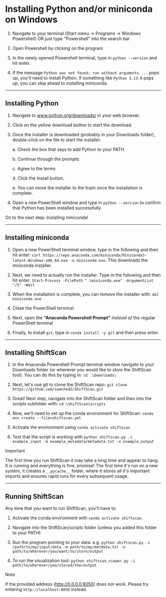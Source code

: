 # Installing Python and/or miniconda on Windows

1. Navigate to your terminal (Start menu -> Programs -> Windows Powershell) OR just type "Powershell" into the search bar

2. Open Powershell by clicking on the program 

3. In the newly opened Powershell terminal, type in ```python --version``` and hit enter.

4. If the message ```Python was not found; run without arguments ...``` pops up, you'll need to install Python. If something like ```Python 3.13.0``` pops up, you can skip ahead to installing miniconda.

___
## Installing Python

1. Navigate to www.python.org/downloads/ in your web browser.

2. Click on the yellow download button to start the download.

3. Once the installer is downloaded (probably in your Downloads folder), double-click on the file to start the installer.

   a. Check the box that says to add Python to your PATH

   b. Continue through the prompts

   c. Agree to the terms

   d. Click the Install button.
   
   e. You can move the installer to the trash once the installation is complete.

5. Open a new PowerShell window and type in ```python --version``` to confirm that Python has been installed successfully

On to the next step: Installing miniconda!

___

## Installing miniconda 

1. Open a new PowerShell terminal window, type in the following and then hit enter: ```curl https://repo.anaconda.com/miniconda/Miniconda3-latest-Windows-x86_64.exe -o miniconda.exe```. This downloads the miniconda installer.

2. Next, we need to actually run the installer. Type in the following and then hit enter: ```Start-Process -FilePath ".\miniconda.exe" -ArgumentList "/S" -Wait```

3. When the installation is complete, you can remove the installer with: ```del miniconda.exe```

4. Close the PowerShell terminal

5. Next, open the **“Anaconda Powershell Prompt”** *instead of* the regular PowerShell terminal

6. Finally, to install ```git```, type in ```conda install -y git``` and then press enter.

___

## Installing ShiftScan

1. In the Anaconda Powershell Prompt terminal window navigate to your Downloads folder (or wherever you would like to store the ShiftScan tool). You can do this by typing in: ```cd .\Downloads\```

2. Next, let's use git to clone the ShiftScan repo: ```git clone https://github.com/samche42/ShiftScan.git```

3. Great! Next step, navigate into the ShiftScan folder and then into the scripts subfolder with: ```cd \ShiftScan\scripts```

4. Now, we'll need to set up the conda environment for ShiftScan: ```conda env create --file=shiftscan.yml```

5. Activate the environment using ```conda activate shiftscan```

6. Test that the script is working with ```python shiftscan.py -i example_input -m example_metadata/metadata.txt -o example_output```

> [!IMPORTANT]
> The first time you run ShiftScan it may take a long time and appear to hang. It is running and everything is fine, promise! The first time it's run on a new system, it creates a ```__pycache__``` folder, where it stores all it's important imports and ensures rapid runs for every subsequent usage. 

___

## Running ShiftScan

Any time that you want to run ShiftScan, you'll have to:
1. Activate the conda environment with ```conda activate shiftscan```.

2. Navigate into the ShiftScan/scripts folder (unless you added this folder to your PATH)

3. Run the program pointing to your data: e.g. ```python shiftscan.py -i /path/to/my/input/data -m path/to/my/metdata.txt -o path/to/wherever/you/want/to/store/output```

4. To run the visualization tool: ```python shiftscan_viewer.py -i path/to/wherever/you/stored/the/output```

> [!NOTE]
> If the provided address (http://0.0.0.0:8050) does not work. Please try entering ```http://localhost:8050``` instead.
